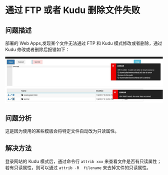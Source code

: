 <properties
    pageTitle="通过 FTP 或者 Kudu 删除文件失败"
    description="通过 FTP 或者 Kudu 删除文件失败"
    service=""
    resource="webapps"
    authors="高手"
    displayOrder=""
    selfHelpType=""
    supportTopicIds=""
    productPesIds=""
    resourceTags="Web Apps, FTP, Kudu"
    cloudEnvironments="MoonCake" />
<tags
    ms.service="web-apps-aog"
    ms.date=""
    wacn.date="03/16/2017" />
# 通过 FTP 或者 Kudu 删除文件失败

## **问题描述**

部署的 Web Apps,发现某个文件无法通过 FTP 和 Kudu 模式修改或者删除，通过 Kudu 修改或者删除后报错如下：

![kudu-409](./media/aog-web-apps-qa-remove-file-failure-with-ftp-or-kudu/kudu-409.jpg)
![kudu-404](./media/aog-web-apps-qa-remove-file-failure-with-ftp-or-kudu/kudu-404.jpg)

## **问题分析**

这是因为使用的某些模版会将特定文件自动改为只读属性。

## **解决方法**

登录网站的 Kudu 模式后，通过命令行 `attrib xxx` 来查看文件是否有只读属性；若有只读属性，则可以通过 `attrib -R  filename` 来去掉文件的只读属性。